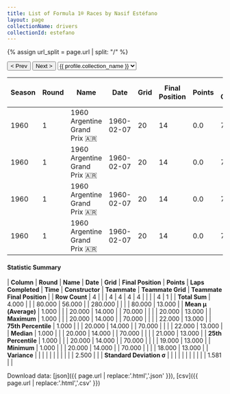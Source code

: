 ```yaml
---
title: List of Formula 1® Races by Nasif Estéfano
layout: page
collectionName: drivers
collectionId: estefano
---
```


{% assign url_split = page.url | split: "/" %}
<div id="collection-navigation">
<button onclick="selector.options[selector.selectedIndex-1].value && (window.location = selector.options[selector.selectedIndex-1].value);">&lt; Prev</button>
<button onclick="selector.options[selector.selectedIndex+1].value && (window.location = selector.options[selector.selectedIndex+1].value);">Next &gt;</button>
<select id="selector" onchange="this.options[this.selectedIndex].value && (window.location = this.options[this.selectedIndex].value);">
  {% for collectionId in site.data[page.collectionName].refs %}
    {% if collectionId == page.collectionId %}
      {% assign selected = "selected" %}
    {% else %}
      {% assign selected = "" %}
    {% endif %}
    {% assign profile = site.data[page.collectionName][collectionId].profile %}
    <option value="/f1/{{ page.collectionName }}/{{ collectionId }}/{{ url_split[4] }}" {{ selected }}>{{ profile.collection_name }}</option>
  {% endfor %}
</select>
</div>

| Season | Round | Name | Date | Grid | Final Position | Points | Laps Completed | Time | Constructor | Teammate | Teammate Grid | Teammate Final Position |
|--|--|--|--|--|--|--|--|--|--|--|--|--|
| 1960 | 1 | 1960 Argentine Grand Prix 🇦🇷 | 1960-02-07 | 20 | 14 | 0.0 | 70 |   | Maserati 🇮🇹 | [Gino Munaron 🇮🇹](/f1/drivers/munaron) | 19 | 13 |
| 1960 | 1 | 1960 Argentine Grand Prix 🇦🇷 | 1960-02-07 | 20 | 14 | 0.0 | 70 |   | Maserati 🇮🇹 | [Ettore Chimeri 🇻🇪](/f1/drivers/chimeri) | 21 | R |
| 1960 | 1 | 1960 Argentine Grand Prix 🇦🇷 | 1960-02-07 | 20 | 14 | 0.0 | 70 |   | Maserati 🇮🇹 | [Antonio Creus 🇪🇸](/f1/drivers/creus) | 22 | R |
| 1960 | 1 | 1960 Argentine Grand Prix 🇦🇷 | 1960-02-07 | 20 | 14 | 0.0 | 70 |   | Maserati 🇮🇹 | [Giorgio Scarlatti 🇮🇹](/f1/drivers/scarlatti) | 18 | R |

#### Statistic Summary

| **Column** | **Round** | **Name** | **Date** | **Grid** | **Final Position** | **Points** | **Laps Completed** | **Time** | **Constructor** | **Teammate** | **Teammate Grid** | **Teammate Final Position** |
| **Row Count** | 4 |  |  | 4 | 4 | 4 | 4 |  |  |  | 4 | 1 |
| **Total Sum** | 4.000 |  |  | 80.000 | 56.000 |  | 280.000 |  |  |  | 80.000 | 13.000 |
| **Mean μ (Average)** | 1.000 |  |  | 20.000 | 14.000 |  | 70.000 |  |  |  | 20.000 | 13.000 |
| **Maximum** | 1.000 |  |  | 20.000 | 14.000 |  | 70.000 |  |  |  | 22.000 | 13.000 |
| **75th Percentile** | 1.000 |  |  | 20.000 | 14.000 |  | 70.000 |  |  |  | 22.000 | 13.000 |
| **Median** | 1.000 |  |  | 20.000 | 14.000 |  | 70.000 |  |  |  | 21.000 | 13.000 |
| **25th Percentile** | 1.000 |  |  | 20.000 | 14.000 |  | 70.000 |  |  |  | 19.000 | 13.000 |
| **Minimum** | 1.000 |  |  | 20.000 | 14.000 |  | 70.000 |  |  |  | 18.000 | 13.000 |
| **Variance** |  |  |  |  |  |  |  |  |  |  | 2.500 |  |
| **Standard Deviation σ** |  |  |  |  |  |  |  |  |  |  | 1.581 |  |

Download data: [json]({{ page.url | replace:'.html','.json' }}), [csv]({{ page.url | replace:'.html','.csv' }})
